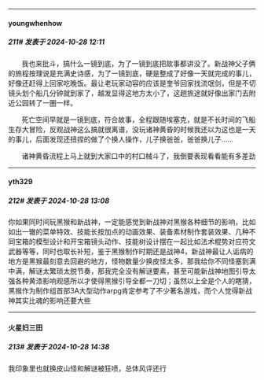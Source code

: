 ﻿
*****

####  youngwhenhow  
##### 211#       发表于 2024-10-28 12:11

       我也来批斗，搞什么一镜到底，为了一镜到底把故事都讲没了。新战神父子俩的旅程按理说是充满史诗感，为了一镜到底，硬是整成了好像一天就完成的事儿，好像还赶得上回家吃晚饭。最让老玩家动容的应该是奎爷回家找流氓剑，但是不切镜头划个船几分钟就到家了，越发显得这地方太小了，这趟旅途就好像出家门去附近公园转了一圈一样。

       死亡空间早就是一镜到底，符合故事，全程跟随埃塞克，就是不长时间的飞船生存大冒险，反观战神这么搞就很离谱，没玩诸神黄昏的时候我还以为这也是一天的事儿，后面发现还扭捏的做了个换人操作，儿子换爸爸，爸爸换儿子……

       诸神黄昏流程上马上就到大家口中的村口械斗了，我倒要表现看看能有多差劲


*****

####  yth329  
##### 212#       发表于 2024-10-28 13:08

你如果同时间玩黑猴和新战神，一定能感觉到新战神对黑猴各种细节的影响，比如如出一辙的菜单特效、技能长按加点的动画效果、装备素材制作套装效果、几种不同宝箱的模型设计和开宝箱镜头动作、技能树设计摆在一起比如法术棍势对应符文武器等等，同时也取长补短，鉴于黑猴制作时期还是战神4，新战神最让人诟病的地方是黑猴最刻意去回避的地方，怪物数量少换皮怪太多，那我给你不同怪塞到满中满，解谜太繁琐太脱节奏，那我完全没有解谜要素，甚至可能新战神地图引导太强各种黄漆影响观感所以才使得黑猴引导全都一刀切；虽然以上全是个人的瞎猜，黑猴作为制作组首部3A大型动作arpg肯定参考了不少著名游戏，而个人觉得新战神其实比魂的影响还要大些


*****

####  火星妇三田  
##### 213#       发表于 2024-10-28 14:38

我印象里也就换皮山怪和解谜被狂喷，总体风评还行


